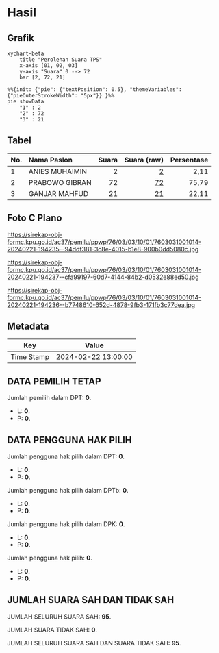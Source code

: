 # Hasil

## Grafik

```mermaid
xychart-beta
    title "Perolehan Suara TPS"
    x-axis [01, 02, 03]
    y-axis "Suara" 0 --> 72
    bar [2, 72, 21]
```

```mermaid
%%{init: {"pie": {"textPosition": 0.5}, "themeVariables": {"pieOuterStrokeWidth": "5px"}} }%%
pie showData
    "1" : 2
    "2" : 72
    "3" : 21
```

## Tabel

| No. | Nama Paslon    | Suara | Suara (raw) | Persentase |
|:--- |:-------------- | -----:| -----------:| ----------:|
| 1   | ANIES MUHAIMIN | 2     | [2][p-1]    | 2,11       |
| 2   | PRABOWO GIBRAN | 72    | [72][p-2]   | 75,79      |
| 3   | GANJAR MAHFUD  | 21    | [21][p-3]   | 22,11      |


[p-1]: https://github.com/gigit-pemilu/pemilu-2024-76-sulawesi-barat/blob/main/pilpres/hitung-suara/sub/76-sulawesi-barat/sub/03-mamasa/sub/03-mamasa/sub/1001-mamasa/sub/014-tps/sub/paslon-1.txt
[p-2]: https://github.com/gigit-pemilu/pemilu-2024-76-sulawesi-barat/blob/main/pilpres/hitung-suara/sub/76-sulawesi-barat/sub/03-mamasa/sub/03-mamasa/sub/1001-mamasa/sub/014-tps/sub/paslon-2.txt
[p-3]: https://github.com/gigit-pemilu/pemilu-2024-76-sulawesi-barat/blob/main/pilpres/hitung-suara/sub/76-sulawesi-barat/sub/03-mamasa/sub/03-mamasa/sub/1001-mamasa/sub/014-tps/sub/paslon-3.txt

## Foto C Plano

https://sirekap-obj-formc.kpu.go.id/ac37/pemilu/ppwp/76/03/03/10/01/7603031001014-20240221-194235--94ddf381-3c8e-4015-b1e8-900b0dd5080c.jpg

https://sirekap-obj-formc.kpu.go.id/ac37/pemilu/ppwp/76/03/03/10/01/7603031001014-20240221-194237--cfa99197-60d7-4144-84b2-d0532e88ed50.jpg

https://sirekap-obj-formc.kpu.go.id/ac37/pemilu/ppwp/76/03/03/10/01/7603031001014-20240221-194236--b7748610-652d-4878-9fb3-171fb3c77dea.jpg


## Metadata

| Key        | Value               |
| ---------- | ------------------- |
| Time Stamp | 2024-02-22 13:00:00 |


## DATA PEMILIH TETAP

Jumlah pemilih dalam DPT: **0**.
 * L: **0**.
 * P: **0**.

## DATA PENGGUNA HAK PILIH

Jumlah pengguna hak pilih dalam DPT: **0**.
 * L: **0**.
 * P: **0**.

Jumlah pengguna hak pilih dalam DPTb: **0**.
 * L: **0**.
 * P: **0**.

Jumlah pengguna hak pilih dalam DPK: **0**.
 * L: **0**.
 * P: **0**.

Jumlah pengguna hak pilih: **0**.
 * L: **0**.
 * P: **0**.

## JUMLAH SUARA SAH DAN TIDAK SAH

JUMLAH SELURUH SUARA SAH: **95**.

JUMLAH SUARA TIDAK SAH: **0**.

JUMLAH SELURUH SUARA SAH DAN SUARA TIDAK SAH: **95**.


